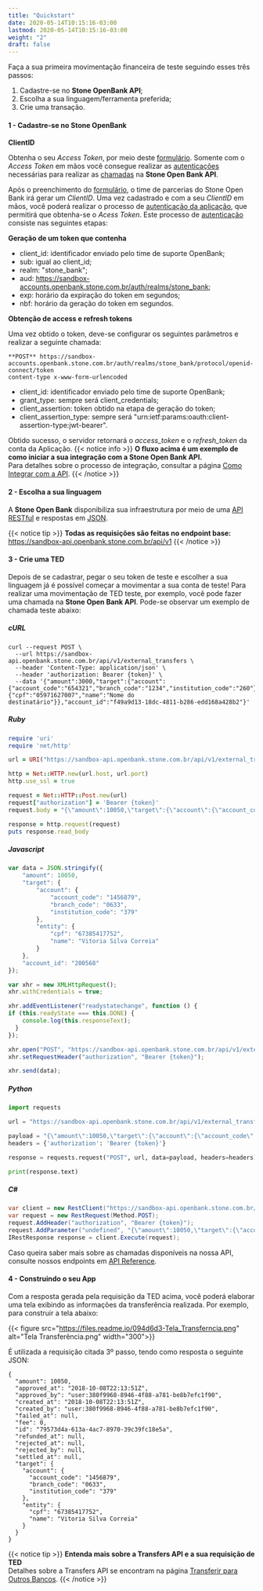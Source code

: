 ```yaml
---
title: "Quickstart"
date: 2020-05-14T10:15:16-03:00
lastmod: 2020-05-14T10:15:16-03:00
weight: "2"
draft: false
---
```


Faça a sua primeira movimentação financeira de teste seguindo esses três passos:

1. Cadastre-se no **Stone OpenBank API**;
2. Escolha a sua linguagem/ferramenta preferida;
3. Crie uma transação.

#### 1 - Cadastre-se no Stone OpenBank

**ClientID**

Obtenha o seu *Access Token*, por meio deste [formulário](https://docs.google.com/forms/d/e/1FAIpQLSf_qlDh41jfthVn80v4S-HT40_Fr2wbkkGb-KuDrioEqepnXw/viewform). Somente com o *Access Token* em mãos você consegue realizar as [autenticações](https://docs.openbank.stone.com.br/docs/autenticacao-guides) necessárias para realizar as [chamadas](https://docs.openbank.stone.com.br/v1.0/reference) na **Stone Open Bank API**.

Após o preenchimento do [formulário](https://docs.google.com/forms/d/e/1FAIpQLSf_qlDh41jfthVn80v4S-HT40_Fr2wbkkGb-KuDrioEqepnXw/viewform), o time de parcerias do Stone Open Bank irá gerar um *ClientID*. Uma vez cadastrado e com a seu *ClientID* em mãos, você poderá realizar o processo de [autenticação da aplicação](https://docs.openbank.stone.com.br/docs/autenticacao-guides), que permitirá que obtenha-se o *Acess Token*. Este processo de [autenticação ](https://docs.openbank.stone.com.br/docs/autenticacao-guides) consiste nas seguintes etapas:

**Geração de um token que contenha**

- client_id: identificador enviado pelo time de suporte OpenBank;
- sub: igual ao client_id;
- realm: "stone_bank";
- aud: https://sandbox-accounts.openbank.stone.com.br/auth/realms/stone_bank;
- exp: horário da expiração do token em segundos;
- nbf: horário da geração do token em segundos.

**Obtenção de access e refresh tokens**

Uma vez obtido o token, deve-se configurar os seguintes parâmetros e realizar a seguinte chamada:
```json5
**POST** https://sandbox-accounts.openbank.stone.com.br/auth/realms/stone_bank/protocol/openid-connect/token
content-type x-www-form-urlencoded
```
- client_id: identificador enviado pelo time de suporte OpenBank;
- grant_type: sempre será client_credentials;
- client_assertion: token obtido na etapa de geração do token;
- client_assertion_type: sempre será "urn:ietf:params:oauth:client-assertion-type:jwt-bearer".

Obtido sucesso, o servidor retornará o *access_token* e o *refresh_token* da conta da Aplicação.
{{< notice info >}}
**O fluxo acima é um exemplo de como iniciar a sua integração com a Stone Open Bank API.**
<br>Para detalhes sobre o processo de integração, consultar a página [Como Integrar com a API](https://docs.openbank.stone.com.br/docs/autenticacao-guides).
{{< /notice >}}

#### 2 - Escolha a sua linguagem

A **Stone Open Bank** disponibiliza sua infraestrutura por meio de uma [API RESTful](https://en.wikipedia.org/wiki/Representational_state_transfer) e respostas em [JSON](http://www.json.org/).

{{< notice tip >}}
**Todas as requisições são feitas no endpoint base:**
<br>https://sandbox-api.openbank.stone.com.br/api/v1
{{< /notice >}}

#### 3 - Crie uma TED

Depois de se cadastrar, pegar o seu token de teste e escolher a sua linguagem já é possível começar a movimentar a sua conta de teste! Para realizar uma movimentação de TED teste, por exemplo, você pode fazer uma chamada na **Stone Open Bank API**. Pode-se observar um exemplo de chamada teste abaixo:

##### cURL
```cURL
curl --request POST \
  --url https://sandbox-api.openbank.stone.com.br/api/v1/external_transfers \
  --header 'Content-Type: application/json' \
  --header 'authorization: Bearer {token}' \
  --data '{"amount":3000,"target":{"account":{"account_code":"654321","branch_code":"1234","institution_code":"260"},"entity":{"cpf":"05971627007","name":"Nome do destinatário"}},"account_id":"f49a9d13-18dc-4811-b286-edd168a428b2"}'
```
    
##### Ruby
```ruby
require 'uri'
require 'net/http'

url = URI("https://sandbox-api.openbank.stone.com.br/api/v1/external_transfers")

http = Net::HTTP.new(url.host, url.port)
http.use_ssl = true

request = Net::HTTP::Post.new(url)
request["authorization"] = 'Bearer {token}'
request.body = "{\"amount\":10050,\"target\":{\"account\":{\"account_code\":\"1456879\",\"branch_code\":\"0633\",\"institution_code\":\"379\"},\"entity\":{\"cpf\":\"67385417752\",\"name\":\"Vitoria Silva Correia\"}},\"account_id\":\"200568\"}"

response = http.request(request)
puts response.read_body
```

##### Javascript
```javascript
var data = JSON.stringify({
    "amount": 10050,
    "target": {
        "account": {
            "account_code": "1456879",
            "branch_code": "0633",
            "institution_code": "379"
        },
        "entity": {
            "cpf": "67385417752",
            "name": "Vitoria Silva Correia"
        }
    },
    "account_id": "200568"
});

var xhr = new XMLHttpRequest();
xhr.withCredentials = true;

xhr.addEventListener("readystatechange", function () {
if (this.readyState === this.DONE) {
    console.log(this.responseText);
  }
});

xhr.open("POST", "https://sandbox-api.openbank.stone.com.br/api/v1/external_transfers");
xhr.setRequestHeader("authorization", "Bearer {token}");

xhr.send(data);
```

##### Python
```python
import requests

url = "https://sandbox-api.openbank.stone.com.br/api/v1/external_transfers"

payload = "{\"amount\":10050,\"target\":{\"account\":{\"account_code\":\"1456879\",\"branch_code\":\"0633\",\"institution_code\":\"379\"},\"entity\":{\"cpf\":\"67385417752\",\"name\":\"Vitoria Silva Correia\"}},\"account_id\":\"200568\"}"
headers = {'authorization': 'Bearer {token}'}

response = requests.request("POST", url, data=payload, headers=headers)

print(response.text)
```
##### C#
```csharp
var client = new RestClient("https://sandbox-api.openbank.stone.com.br/api/v1/external_transfers");
var request = new RestRequest(Method.POST);
request.AddHeader("authorization", "Bearer {token}");
request.AddParameter("undefined", "{\"amount\":10050,\"target\":{\"account\":{\"account_code\":\"1456879\",\"branch_code\":\"0633\",\"institution_code\":\"379\"},\"entity\":{\"cpf\":\"67385417752\",\"name\":\"Vitoria Silva Correia\"}},\"account_id\":\"200568\"}", ParameterType.RequestBody);
IRestResponse response = client.Execute(request);
```

Caso queira saber mais sobre as chamadas disponíveis na nossa API, consulte nossos endpoints em [API Reference](https://docs.openbank.stone.com.br/v1.0/reference).

#### 4 - Construindo o seu App

Com a resposta gerada pela requisição da TED acima, você poderá elaborar uma tela exibindo as informações da transferência realizada. Por exemplo, para construir a tela abaixo:

{{< figure src="https://files.readme.io/094d6d3-Tela_Transferncia.png" alt="Tela Transferência.png" width="300">}}

É utilizada a requisição citada 3º passo, tendo como resposta o seguinte JSON:

```json5
{
  "amount": 10050,
  "approved_at": "2018-10-08T22:13:51Z",
  "approved_by": "user:380f9968-8946-4f88-a781-be8b7efc1f90",
  "created_at": "2018-10-08T22:13:51Z",
  "created_by": "user:380f9968-8946-4f88-a781-be8b7efc1f90",
  "failed_at": null,
  "fee": 0,
  "id": "79573d4a-613a-4ac7-8970-39c39fc18e5a",
  "refunded_at": null,
  "rejected_at": null,
  "rejected_by": null,
  "settled_at": null,
  "target": {
    "account": {
      "account_code": "1456879",
      "branch_code": "0633",
      "institution_code": "379"
    },
    "entity": {
      "cpf": "67385417752",
      "name": "Vitoria Silva Correia"
    }
  }
}
```

{{< notice tip >}}
**Entenda mais sobre a Transfers API e a sua requisição de TED**
<br>Detalhes sobre a Transfers API se encontram na página [Transferir para Outros Bancos](https://docs.openbank.stone.com.br/reference#transferir-para-outros-bancos).
{{< /notice >}}
